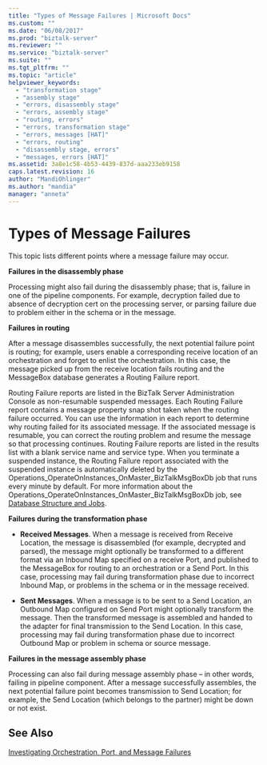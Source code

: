 ```yaml
---
title: "Types of Message Failures | Microsoft Docs"
ms.custom: ""
ms.date: "06/08/2017"
ms.prod: "biztalk-server"
ms.reviewer: ""
ms.service: "biztalk-server"
ms.suite: ""
ms.tgt_pltfrm: ""
ms.topic: "article"
helpviewer_keywords: 
  - "transformation stage"
  - "assembly stage"
  - "errors, disassembly stage"
  - "errors, assembly stage"
  - "routing, errors"
  - "errors, transformation stage"
  - "errors, messages [HAT]"
  - "errors, routing"
  - "disassembly stage, errors"
  - "messages, errors [HAT]"
ms.assetid: 3a8e1c58-4b53-4439-837d-aaa233eb9158
caps.latest.revision: 16
author: "MandiOhlinger"
ms.author: "mandia"
manager: "anneta"
---
```

# Types of Message Failures
This topic lists different points where a message failure may occur.  
  
 **Failures in the disassembly phase**  
  
 Processing might also fail during the disassembly phase; that is, failure in one of the pipeline components. For example, decryption failed due to absence of decryption cert on the processing server, or parsing failure due to problem either in the schema or in the message.  
  
 **Failures in routing**  
  
 After a message disassembles successfully, the next potential failure point is routing; for example, users enable a corresponding receive location of an orchestration and forget to enlist the orchestration. In this case, the message picked up from the receive location fails routing and the MessageBox database generates a Routing Failure report.  
  
 Routing Failure reports are listed in the BizTalk Server Administration Console as non-resumable suspended messages. Each Routing Failure report contains a message property snap shot taken when the routing failure occurred. You can use the information in each report to determine why routing failed for its associated message. If the associated message is resumable, you can correct the routing problem and resume the message so that processing continues. Routing Failure reports are listed in the results list with a blank service name and service type. When you terminate a suspended instance, the Routing Failure report associated with the suspended instance is automatically deleted by the Operations_OperateOnInstances_OnMaster_BizTalkMsgBoxDb job that runs every minute by default. For more information about the Operations_OperateOnInstances_OnMaster_BizTalkMsgBoxDb job, see [Database Structure and Jobs](../core/database-structure-and-jobs.md).  
  
 **Failures during the transformation phase**  
  
-   **Received Messages**. When a message is received from Receive Location, the message is disassembled (for example, decrypted and parsed), the message might optionally be transformed to a different format via an Inbound Map specified on a receive Port, and published to the MessageBox for routing to an orchestration or a Send Port. In this case, processing may fail during transformation phase due to incorrect Inbound Map, or problems in the schema or in the message received.  
  
-   **Sent Messages**. When a message is to be sent to a Send Location, an Outbound Map configured on Send Port might optionally transform the message. Then the transformed message is assembled and handed to the adapter for final transmission to the Send Location. In this case, processing may fail during transformation phase due to incorrect Outbound Map or problem in schema or source message.  
  
 **Failures in the message assembly phase**  
  
 Processing can also fail during message assembly phase – in other words, failing in pipeline component. After a message successfully assembles, the next potential failure point becomes transmission to Send Location; for example, the Send Location (which belongs to the partner) might be down or not exist.  
  
## See Also  
 [Investigating Orchestration, Port, and Message Failures](../core/investigating-orchestration-port-and-message-failures.md)